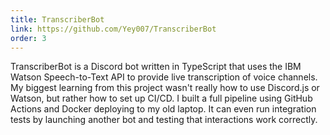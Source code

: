 ```yaml
---
title: TranscriberBot
link: https://github.com/Yey007/TranscriberBot
order: 3
---
```


TranscriberBot is a Discord bot written in TypeScript that uses the
IBM Watson Speech-to-Text API to provide live transcription of voice
channels. My biggest learning from this project wasn't really how to
use Discord.js or Watson, but rather how to set up CI/CD. I built a
full pipeline using GitHub Actions and Docker deploying to my old
laptop. It can even run integration tests by launching another bot
and testing that interactions work correctly.
